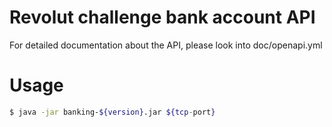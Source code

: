 Revolut challenge bank account API
===

For detailed documentation about the API, please look into doc/openapi.yml

Usage
===
```bash
$ java -jar banking-${version}.jar ${tcp-port}
```
